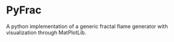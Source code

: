 # PyFrac
A python implementation of a generic fractal flame generator with visualization through MatPlotLib.
